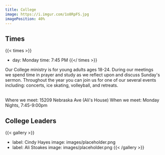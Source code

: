 ```yaml
---
title: College
image: https://i.imgur.com/1o8RpFS.jpg
imagePosition: 40%
---
```


## Times

{{< times >}}
- day: Monday
  time: 7:45 PM
{{</ times >}}

Our College ministry is for young adults ages 18-24. During our meetings we spend time in prayer and study as we reflect upon and discuss Sunday's sermon. Throughout the year you can join us for one of our several events including: concerts, ice skating, volleyball, and retreats.<br><br> 

Where we meet: 15209 Nebraska Ave (Ali's House)
When we meet: Monday Nights, 7:45-9:00pm

## College Leaders

{{< gallery >}}
- label: Cindy Hayes
  image: images/placeholder.png
- label: Ali Stoakes
  image: images/placeholder.png
{{< /gallery >}}
